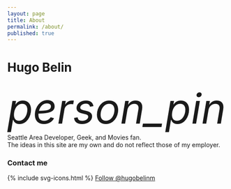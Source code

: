 ```yaml
---
layout: page
title: About
permalink: /about/
published: true
---
```


<div class="jumbotron">
  <h1>Hugo Belin</h1>
  <p><i class="material-icons" style="font-size: 96px; float: left;">person_pin</i> Seattle Area Developer, Geek, and Movies fan. <br>The ideas in this site are my own and do not reflect those of my employer.</p>
</div>

### Contact me

<div class="wrapper-footer">
  <div class="container">
    <footer class="footer">
      {% include svg-icons.html %}
      <a href="https://twitter.com/hugobelinm" class="twitter-follow-button" data-show-count="false">Follow @hugobelinm</a><script async src="//platform.twitter.com/widgets.js" charset="utf-8"></script>
    </footer>
  </div>
</div>
